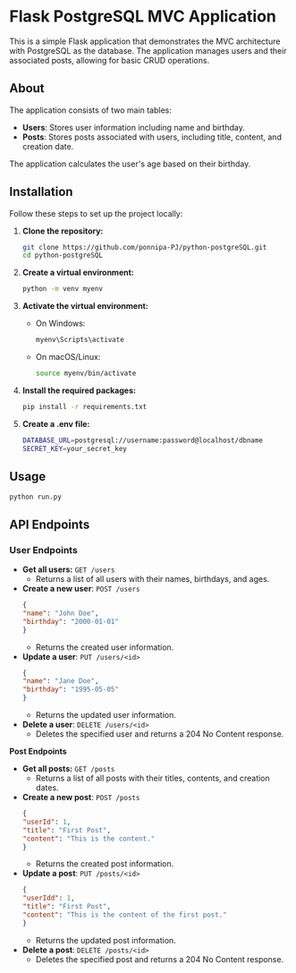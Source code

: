 # Flask PostgreSQL MVC Application

This is a simple Flask application that demonstrates the MVC architecture with PostgreSQL as the database. 
The application manages users and their associated posts, allowing for basic CRUD operations.

## About

The application consists of two main tables:
- **Users**: Stores user information including name and birthday.
- **Posts**: Stores posts associated with users, including title, content, and creation date.

The application calculates the user's age based on their birthday.

## Installation

Follow these steps to set up the project locally:

1. **Clone the repository:**

   ```bash
   git clone https://github.com/ponnipa-PJ/python-postgreSQL.git
   cd python-postgreSQL

2. **Create a virtual environment:**
   ```bash
   python -m venv myenv
   ```

3. **Activate the virtual environment:**
   - On Windows:
     ```bash
     myenv\Scripts\activate
     ```

   - On macOS/Linux:
     ```bash
     source myenv/bin/activate
     ```

4. **Install the required packages:**
   ```bash
   pip install -r requirements.txt

6. **Create a .env file:**
   ```bash
   DATABASE_URL=postgresql://username:password@localhost/dbname
   SECRET_KEY=your_secret_key
   ```
## Usage 
    
    python run.py
    
       
## API Endpoints
### User Endpoints ###
- **Get all users:** ```GET /users```
    - Returns a list of all users with their names, birthdays, and ages.
- **Create a new user**: ```POST /users```
  ```json
  {
  "name": "John Doe",
  "birthday": "2000-01-01"
  }
  ```
    - Returns the created user information.
- **Update a user**: ```PUT /users/<id>```
  ```json
  {
  "name": "Jane Doe",
  "birthday": "1995-05-05"
  }
  ```
    - Returns the updated user information.
- **Delete a user**: ```DELETE /users/<id>```
    - Deletes the specified user and returns a 204 No Content response.
 
**Post Endpoints**
- **Get all posts:** ```GET /posts```
    - Returns a list of all posts with their titles, contents, and creation dates.
- **Create a new post**: ```POST /posts```
  ```json
  {
  "userId": 1,
  "title": "First Post",
  "content": "This is the content."
  }
  ```
    - Returns the created post information.
- **Update a post**: ```PUT /posts/<id>```
  ```json
  {
  "userIdd": 1,
  "title": "First Post",
  "content": "This is the content of the first post."
  }
  ```
    - Returns the updated post information.
- **Delete a post**: ```DELETE /posts/<id>```
  - Deletes the specified post and returns a 204 No Content response.





